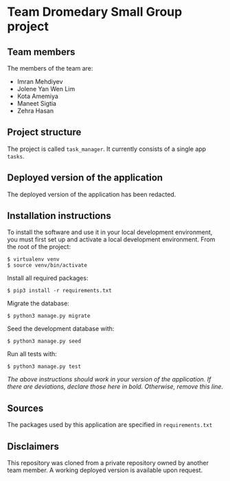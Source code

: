 # Team Dromedary Small Group project

## Team members
The members of the team are:
- Imran Mehdiyev
- Jolene Yan Wen Lim
- Kota Amemiya
- Maneet Sigtia
- Zehra Hasan

## Project structure
The project is called `task_manager`.  It currently consists of a single app `tasks`.

## Deployed version of the application
The deployed version of the application has been redacted.

## Installation instructions
To install the software and use it in your local development environment, you must first set up and activate a local development environment.  From the root of the project:

```
$ virtualenv venv
$ source venv/bin/activate
```

Install all required packages:

```
$ pip3 install -r requirements.txt
```

Migrate the database:

```
$ python3 manage.py migrate
```

Seed the development database with:

```
$ python3 manage.py seed
```

Run all tests with:
```
$ python3 manage.py test
```

*The above instructions should work in your version of the application.  If there are deviations, declare those here in bold.  Otherwise, remove this line.*

## Sources
The packages used by this application are specified in `requirements.txt`

## Disclaimers
This repository was cloned from a private repository owned by another team member.
A working deployed version is available upon request.
